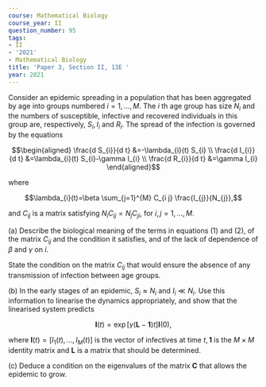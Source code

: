 ```yaml
---
course: Mathematical Biology
course_year: II
question_number: 95
tags:
- II
- '2021'
- Mathematical Biology
title: 'Paper 3, Section II, 13E '
year: 2021
---
```




Consider an epidemic spreading in a population that has been aggregated by age into groups numbered $i=1, \ldots, M$. The $i$ th age group has size $N_{i}$ and the numbers of susceptible, infective and recovered individuals in this group are, respectively, $S_{i}, I_{i}$ and $R_{i}$. The spread of the infection is governed by the equations

$$\begin{aligned}
\frac{d S_{i}}{d t} &=-\lambda_{i}(t) S_{i} \\
\frac{d I_{i}}{d t} &=\lambda_{i}(t) S_{i}-\gamma I_{i} \\
\frac{d R_{i}}{d t} &=\gamma I_{i}
\end{aligned}$$

where

$$\lambda_{i}(t)=\beta \sum_{j=1}^{M} C_{i j} \frac{I_{j}}{N_{j}},$$

and $C_{i j}$ is a matrix satisfying $N_{i} C_{i j}=N_{j} C_{j i}$, for $i, j=1, \ldots, M$.

(a) Describe the biological meaning of the terms in equations (1) and (2), of the matrix $C_{i j}$ and the condition it satisfies, and of the lack of dependence of $\beta$ and $\gamma$ on $i$.

State the condition on the matrix $C_{i j}$ that would ensure the absence of any transmission of infection between age groups.

(b) In the early stages of an epidemic, $S_{i} \approx N_{i}$ and $I_{i} \ll N_{i}$. Use this information to linearise the dynamics appropriately, and show that the linearised system predicts

$$\mathbf{I}(t)=\exp [\gamma(\mathbf{L}-\mathbf{1}) t] \mathbf{I}(0),$$

where $\mathbf{I}(t)=\left[I_{1}(t), \ldots, I_{M}(t)\right]$ is the vector of infectives at time $t, \mathbf{1}$ is the $M \times M$ identity matrix and $\mathbf{L}$ is a matrix that should be determined.

(c) Deduce a condition on the eigenvalues of the matrix $\mathbf{C}$ that allows the epidemic to grow.